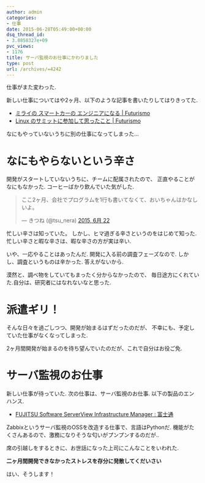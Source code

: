 ```yaml
---
author: admin
categories:
- 仕事
date: 2015-06-28T05:49:00+00:00
dsq_thread_id:
- 3.8858327e+09
pvc_views:
- 1176
title: サーバ監視のお仕事にかわりました
type: post
url: /archives/=4242
---
```


仕事がまた変わった.

新しい仕事についてはや2ヶ月、以下のような記事を書いたりしてはりきってた.

-   [ミライの スマートカーの エンジニアになる |
    Futurismo](https://futurismo.biz/archives/3095)
-   [Linux のサミットに参加して思ったこと |
    Futurismo](https://futurismo.biz/archives/4046)

なにもやっていないうちに別の仕事になってしまった...

なにもやらないという辛さ
========================

開発がスタートしていないうちに、チームに配属されたので、
正直やることがなにもなかった. コーヒーばかり飲んでいた気がした.

<blockquote class="twitter-tweet" lang="ja"><p lang="ja" dir="ltr">ここ2ヶ月、会社でプログラムを1行も書いてなくて、おいちゃんはかなしいよ。</p>&mdash; きつね (@tsu_nera) <a href="https://twitter.com/tsu_nera/status/612960297263869954">2015, 6月 22</a></blockquote>
<script async src="//platform.twitter.com/widgets.js" charset="utf-8"></script>

忙しい辛さは知っていた。 しかし、ヒマ過ぎる辛さというのをはじめて知った.
忙しい辛さと暇な辛さは、暇な辛さの方が実は辛い.

いや、一応やることはあったんだ. 開発に入る前の調査フェーズなので.
しかし、調査というものは辛かった. 答えがないから.

漠然と、調べ物をしていてもまったく分からなかったので、
毎日途方にくれていた.自分は、研究者にはなれないなと思った.

派遣ギリ！
==========

そんな日々を過ごしつつ、開発が始まるはずだったのだが、
不幸にも、予定していた仕事がなくなってしまった.

2ヶ月間開発が始まるのを待ち望んでいたのだが、これで自分はお役ご免.

サーバ監視のお仕事
==================

新しい仕事が待っていた. 次の仕事は、サーバ監視のお仕事.
以下の製品のエンハンス.

-   [FUJITSU Software ServerView Infrastructure Manager :
    富士通](https://software.fujitsu.com/jp/serverviewism/)

Zabbixというサーバ監視のOSSを改造する仕事で、言語はPythonだ.
機能がたくさんあるので、激務になりそうな匂いがプンプンするのだが..

席の引越しをするときに、お世話になった上司にこんなことをいわれた.

**二ヶ月間開発できなかったストレスを存分に発散してくだいさい**

はい、そうします！

